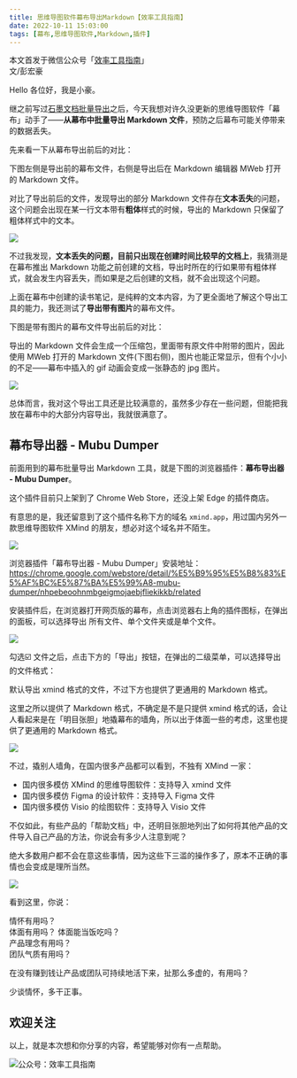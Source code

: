 ```yaml
---
title: 思维导图软件幕布导出Markdown【效率工具指南】                                
date: 2022-10-11 15:03:00               
tags: [幕布,思维导图软件,Markdown,插件]                                                                                   
---  
```


本文首发于微信公众号「[效率工具指南](https://mp.weixin.qq.com/s/ZWxbw10b_I-M_Q0stszXYw)」                 
文/彭宏豪      


Hello 各位好，我是小豪。    

继之前写过[石墨文档批量导出](https://mp.weixin.qq.com/s?__biz=MzAxMjY0NTY5OA==&mid=2649920142&idx=1&sn=88f4acce321bb7917a7313c85e6148d8&chksm=83a896a3b4df1fb53feead145913aba5803f69bf5a37504f1c3c901caf0c424dc7e293e4b4ec&token=237325951&lang=zh_CN#rd)之后，今天我想对许久没更新的思维导图软件「幕布」动手了——**从幕布中批量导出 Markdown 文件**，预防之后幕布可能关停带来的数据丢失。         

先来看一下从幕布导出前后的对比：   

下图左侧是导出前的幕布文件，右侧是导出后在 Markdown 编辑器 MWeb 打开的 Markdown 文件。   

对比了导出前后的文件，发现导出的部分 Markdown 文件存在**文本丢失**的问题，这个问题会出现在某一行文本带有**粗体**样式的时候，导出的 Markdown 只保留了粗体样式中的文本。          

![](https://article-picbed-1302715071.cos.ap-guangzhou.myqcloud.com/2022/10/11/16654635347301.jpg)

不过我发现，**文本丢失的问题，目前只出现在创建时间比较早的文档上**，我猜测是在幕布推出 Markdown 功能之前创建的文档，导出时所在的行如果带有粗体样式，就会发生内容丢失，而如果是之后创建的文档，就不会出现这个问题。          


上面在幕布中创建的读书笔记，是纯粹的文本内容，为了更全面地了解这个导出工具的能力，我还测试了**导出带有图片**的幕布文件。   

下图是带有图片的幕布文件导出前后的对比：  

导出的 Markdown 文件会生成一个压缩包，里面带有原文件中附带的图片，因此使用 MWeb 打开的 Markdown 文件(下图右侧)，图片也能正常显示，但有个小小的不足——幕布中插入的 gif 动画会变成一张静态的 jpg 图片。             

![](https://article-picbed-1302715071.cos.ap-guangzhou.myqcloud.com/2022/10/11/16654657992107.jpg)

总体而言，我对这个导出工具还是比较满意的，虽然多少存在一些问题，但能把我放在幕布中的大部分内容导出，我就很满意了。    

## 幕布导出器 - Mubu Dumper  

前面用到的幕布批量导出 Markdown 工具，就是下图的浏览器插件：**幕布导出器 - Mubu Dumper**。

这个插件目前只上架到了 Chrome Web Store，还没上架 Edge 的插件商店。        

有意思的是，我还留意到了这个插件名称下方的域名 `xmind.app`，用过国内另外一款思维导图软件 XMind 的朋友，想必对这个域名并不陌生。   

![](https://article-picbed-1302715071.cos.ap-guangzhou.myqcloud.com/2022/10/11/16654667162953.jpg)

浏览器插件「幕布导出器 - Mubu Dumper」安装地址：   
https://chrome.google.com/webstore/detail/%E5%B9%95%E5%B8%83%E5%AF%BC%E5%87%BA%E5%99%A8-mubu-dumper/nhpebeoohnmbgeigmojaebjfliekikkb/related 


安装插件后，在浏览器打开网页版的幕布，点击浏览器右上角的插件图标，在弹出的面板，可以选择导出 所有文件、单个文件夹或是单个文件。       

![](https://article-picbed-1302715071.cos.ap-guangzhou.myqcloud.com/2022/10/11/16654678724168.jpg)

勾选☑️ 文件之后，点击下方的「导出」按钮，在弹出的二级菜单，可以选择导出的文件格式：  

默认导出 xmind 格式的文件，不过下方也提供了更通用的 Markdown 格式。      

这里之所以提供了 Markdown 格式，不确定是不是只提供 xmind 格式的话，会让人看起来是在「明目张胆」地撬幕布的墙角，所以出于体面一些的考虑，这里也提供了更通用的 Markdown 格式。     

![](https://article-picbed-1302715071.cos.ap-guangzhou.myqcloud.com/2022/10/11/16654683129332.jpg)

不过，撬别人墙角，在国内很多产品都可以看到，不独有 XMind 一家：   

* 国内很多模仿 XMind 的思维导图软件：支持导入 xmind 文件    
* 国内很多模仿 Figma 的设计软件：支持导入 Figma 文件      
* 国内很多模仿 Visio 的绘图软件：支持导入 Visio 文件    

不仅如此，有些产品的「帮助文档」中，还明目张胆地列出了如何将其他产品的文件导入自己产品的方法，你说会有多少人注意到呢？       

绝大多数用户都不会在意这些事情，因为这些下三滥的操作多了，原本不正确的事情也会变成是理所当然。   

![](https://article-picbed-1302715071.cos.ap-guangzhou.myqcloud.com/2022/10/11/16654689727150.jpg)


看到这里，你说：       


情怀有用吗？    
体面有用吗？
体面能当饭吃吗？   
产品理念有用吗？     
团队气质有用吗？     

在没有赚到钱让产品或团队可持续地活下来，扯那么多虚的，有用吗？    

少谈情怀，多干正事。        



## 欢迎关注     

以上，就是本次想和你分享的内容，希望能够对你有一点帮助。     

![公众号：效率工具指南](https://article-picbed-1302715071.cos.ap-guangzhou.myqcloud.com/2021/05/28/gong-zhong-hao-wei-bu-er-wei-ma-dailogo.png)       


